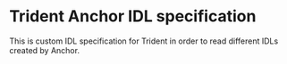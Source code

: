 # Trident Anchor IDL specification

This is custom IDL specification for Trident in order to read different IDLs created by Anchor.
